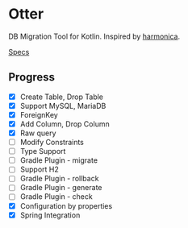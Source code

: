 # Otter

DB Migration Tool for Kotlin. Inspired by [harmonica](https://github.com/KenjiOhtsuka/harmonica).

[Specs](https://www.notion.so/goodgoodman/Otter-9dd4f8307c27415a8d7d2ccf2dee2768)

## Progress

- [X] Create Table, Drop Table
- [X] Support MySQL, MariaDB
- [X] ForeignKey
- [X] Add Column, Drop Column
- [X] Raw query
- [ ] Modify Constraints
- [ ] Type Support
- [ ] Gradle Plugin - migrate
- [ ] Support H2
- [ ] Gradle Plugin - rollback
- [ ] Gradle Plugin - generate
- [ ] Gradle Plugin - check
- [x] Configuration by properties
- [x] Spring Integration
